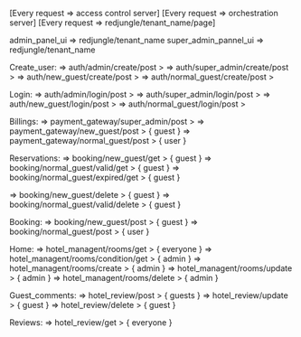 [Every request => access control server]
[Every request => orchestration server]
[Every request => redjungle/tenant_name/page]


admin_panel_ui => redjungle/tenant_name
super_admin_pannel_ui => redjungle/tenant_name


Create_user:
=> auth/admin/create/post >
=> auth/super_admin/create/post >
=> auth/new_guest/create/post >
=> auth/normal_guest/create/post >

Login:
=> auth/admin/login/post >
=> auth/super_admin/login/post >
=> auth/new_guest/login/post >
=> auth/normal_guest/login/post >

Billings:
=> payment_gateway/super_admin/post >
=> payment_gateway/new_guest/post > { guest }
=> payment_gateway/normal_guest/post > { user }

Reservations:
=> booking/new_guest/get > { guest }
=> booking/normal_guest/valid/get > { guest }
=> booking/normal_guest/expired/get > { guest }

=> booking/new_guest/delete > { guest }
=> booking/normal_guest/valid/delete > { guest }

Booking:
=> booking/new_guest/post > { guest }
=> booking/normal_guest/post > { user }

Home:
=> hotel_managent/rooms/get > { everyone }
=> hotel_managent/rooms/condition/get > { admin }
=> hotel_managent/rooms/create > { admin }
=> hotel_managent/rooms/update > { admin }
=> hotel_managent/rooms/delete > { admin }

Guest_comments:
=> hotel_review/post > { guests }
=> hotel_review/update > { guest }
=> hotel_review/delete > { guest }

Reviews:
=> hotel_review/get > { everyone }


